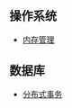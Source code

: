 

## 操作系统

+ [内存管理](https://www.cnblogs.com/traditional/p/13256328.html)



## 数据库

+ [分布式事务](https://mp.weixin.qq.com/s?__biz=MzkxNTE3NjQ3MA==&mid=2247485728&idx=1&sn=f1ea6c37d5eb0d2a69315a08b0d1263b&source=41#wechat_redirect)